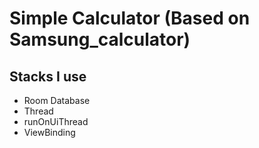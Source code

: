 # Simple Calculator (Based on Samsung_calculator)

## Stacks I use
- Room Database
- Thread
- runOnUiThread
- ViewBinding